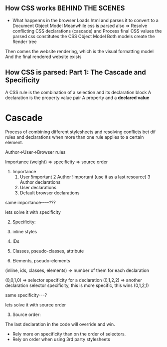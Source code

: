 ## How CSS works BEHIND THE SCENES

- What happenns in the browser
  Loads html and parses it to convert to a Document Object Model
  Meanwhile css is parsed also => Resolve conflicting CSS declarations (cascade) and Process final CSS values
  the parsed css constitutes the CSS Object Model
  Both models create the Render tree

Then comes the website rendering, which is the visual formatting model
And the final rendered website exists

## How CSS is parsed: Part 1: The Cascade and Specificity

A CSS rule is the combination of a selection and its declaration block
A declaration is the property value pair
A property and a <strong>declared value</strong>

# Cascade

Process of combining different stylesheets and resolving conflicts bet dif rules and declarations when more than one rule applies to a certain element.

Author=>User=>Browser rules

Importance (weight) => specificity => source order

1. Importance
   1. User !important
      2 Author !important (use it as a last resource)
      3 Author declarations
   2. User declarations
   3. Default browser declarations

same importance----???

lets solve it with specificity

2. Specificity:

1. inline styles
1. IDs
1. Classes, pseudo-classes, attribute
1. Elements, pseudo-elements

(inline, ids, classes, elements) => number of them for each declaration

(0,0,1,0) => selector specificity for a declaration
(0,1,2,2) => another declaration selector specificity, this is more specific, this wins
(0,1,2,1)

same specificity---?

lets solve it with source order

3. Source order:

The last declaration in the code will override and win.

- Rely more on specificity than on the order of selectors.
- Rely on order when using 3rd party stylesheets
